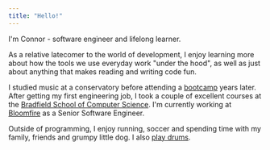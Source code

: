 ```yaml
---
title: "Hello!"
---
```


I'm Connor - software engineer and lifelong learner.

As a relative latecomer to the world of development, I enjoy learning more about how the tools we use everyday work "under the hood", as well as just about anything that makes reading and writing code fun.

I studied music at a conservatory before attending a [bootcamp](https://www.appacademy.io/) years later. After getting my first engineering job, I took a couple of excellent courses at the [Bradfield School of Computer Science](https://bradfieldcs.com/). I'm currently working at [Bloomfire](https://bloomfire.com/) as a Senior Software Engineer.

Outside of programming, I enjoy running, soccer and spending time with my family, friends and grumpy little dog. I also [play drums](https://www.youtube.com/watch?v=K58JYXhb4YA&ab_channel=NPRMusic).
